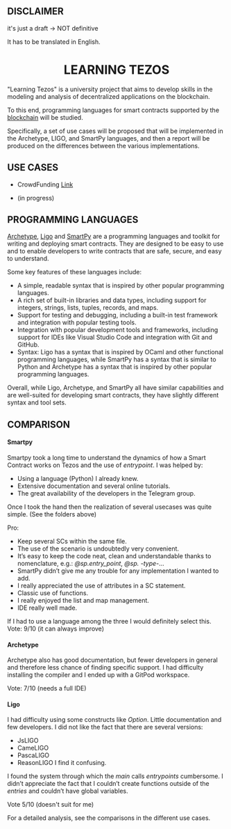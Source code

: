 
## DISCLAIMER

  

it's just a draft -> NOT definitive

  

It has to be translated in English.

  

# <center>LEARNING TEZOS<center>

"Learning Tezos" is a university project that aims to develop skills in the modeling and analysis of decentralized applications on the blockchain.

To this end, programming languages for smart contracts supported by the [blockchain](https://tezos.com/) will be studied.

Specifically, a set of use cases will be proposed that will be implemented in the Archetype, LIGO, and SmartPy languages, and then a report will be produced on the differences between the various implementations.
  

## USE CASES

* CrowdFunding [Link](https://github.com/TheMastro-11/LearningTezos/tree/contracts/CrowdFunding)

* (in progress)

  

## PROGRAMMING LANGUAGES

[Archetype](https://archetype-lang.org/), [Ligo](https://tezos.com/developers/ligo/) and [SmartPy](https://smartpy.io/) are a programming languages and toolkit for writing and deploying smart contracts. They are designed to be easy to use and to enable developers to write contracts that are safe, secure, and easy to understand.

Some key features of these languages include:
* A simple, readable syntax that is inspired by other popular programming languages.
* A rich set of built-in libraries and data types, including support for integers, strings, lists, tuples, records, and maps.
* Support for testing and debugging, including a built-in test framework and integration with popular testing tools.
* Integration with popular development tools and frameworks, including support for IDEs like Visual Studio Code and integration with Git and GitHub.
* Syntax: Ligo has a syntax that is inspired by OCaml and other functional programming languages, while SmartPy has a syntax that is similar to Python and Archetype has a syntax that is inspired by other popular programming languages.

Overall, while Ligo, Archetype, and SmartPy all have similar capabilities and are well-suited for developing smart contracts, they have slightly different syntax and tool sets.

## COMPARISON

#### Smartpy 
Smartpy took a long time to understand the dynamics of how a Smart Contract works on Tezos and the use of *entrypoint*.
I was helped by:
* Using a language (Python) I already knew.
* Extensive documentation and several online tutorials.
* The great availability of the developers in the Telegram group.

Once I took the hand then the realization of several usecases was quite simple. (See the folders above)

Pro:
* Keep several SCs within the same file.
* The use of the scenario is undoubtedly very convenient.
* It’s easy to keep the code neat, clean and understandable thanks to nomenclature, e.g.: *@sp.entry_point*, *@sp. -type-*...
* SmartPy didn’t give me any trouble for any implementation I wanted to add.
* I really appreciated the use of attributes in a SC statement.
* Classic use of functions.
* I really enjoyed the list and map management.
* IDE really well made.

If I had to use a language among the three I would definitely select this.
Vote: 9/10 (it can always improve)

#### Archetype
Archetype also has good documentation, but fewer developers in general and therefore less chance of finding specific support.
I had difficulty installing the compiler and I ended up with a GitPod workspace.

Vote: 7/10 (needs a full IDE) 

#### Ligo
I had difficulty using some constructs like *Option*.
Little documentation and few developers.
I did not like the fact that there are several versions:
* JsLIGO
* CameLIGO
* PascaLIGO
* ReasonLIGO
I find it confusing.

I found the system through which the *main* calls *entrypoints* cumbersome.
I didn’t appreciate the fact that I couldn’t create functions outside of the *entries* and couldn’t have global variables.

Vote 5/10 (doesn't suit for me)


For a detailed analysis, see the comparisons in the different use cases.
